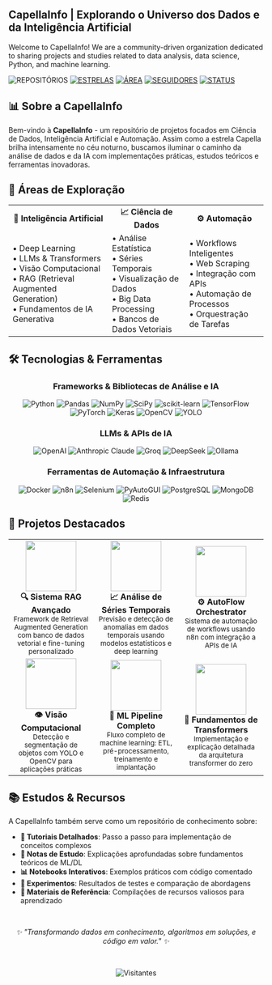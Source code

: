 ## **CapellaInfo | Explorando o Universo dos Dados e da Inteligência Artificial**

Welcome to CapellaInfo! We are a community-driven organization dedicated to sharing projects and studies related to data analysis, data science, Python, and machine learning.

<!-- Repositórios com ícone melhor posicionado -->
![REPOSITÓRIOS](https://img.shields.io/badge/REPOSIT%C3%93RIOS-8-38bdf8?style=for-the-badge&labelColor=2d3748&logo=github&logoColor=white&logoWidth=20)
[![ESTRELAS](https://img.shields.io/github/stars/CapellaInfo?style=for-the-badge&color=38bdf8&labelColor=2d3748&logo=github&logoColor=yellow&label=ESTRELAS)](https://github.com/CapellaInfo/stargazers)
[![ÁREA](https://img.shields.io/badge/%C3%81REA-CI%C3%8ANCIA%20DE%20DADOS-38bdf8?style=for-the-badge&labelColor=2d3748&logo=databricks&logoColor=white)](https://github.com/CapellaInfo)
[![SEGUIDORES](https://img.shields.io/github/followers/CapellaInfo?label=SEGUIDORES&style=for-the-badge&color=38bdf8&labelColor=2d3748&logo=github&logoColor=white)](https://github.com/CapellaInfo?tab=followers)
 [![STATUS](https://img.shields.io/badge/STATUS-ATIVO-22c55e?style=for-the-badge&labelColor=2d3748&logo=checkmarx&logoColor=white)](https://github.com/CapellaInfo)

<div align="center">

</div>

## 📊 Sobre a CapellaInfo

Bem-vindo à **CapellaInfo** - um repositório de projetos focados em Ciência de Dados, Inteligência Artificial e Automação. Assim como a estrela Capella brilha intensamente no céu noturno, buscamos iluminar o caminho da análise de dados e da IA com implementações práticas, estudos teóricos e ferramentas inovadoras.

## 🔭 Áreas de Exploração

<div align="center">
  <table>
    <tr>
      <td align="center"><b>🤖 Inteligência Artificial</b></td>
      <td align="center"><b>📈 Ciência de Dados</b></td>
      <td align="center"><b>⚙️ Automação</b></td>
    </tr>
    <tr>
      <td>
        • Deep Learning<br>
        • LLMs & Transformers<br>
        • Visão Computacional<br>
        • RAG (Retrieval Augmented Generation)<br>
        • Fundamentos de IA Generativa
      </td>
      <td>
        • Análise Estatística<br>
        • Séries Temporais<br>
        • Visualização de Dados<br>
        • Big Data Processing<br>
        • Bancos de Dados Vetoriais
      </td>
      <td>
        • Workflows Inteligentes<br>
        • Web Scraping<br>
        • Integração com APIs<br>
        • Automação de Processos<br>
        • Orquestração de Tarefas
      </td>
    </tr>
  </table>
</div>

## 🛠️ Tecnologias & Ferramentas

<div align="center">

### Frameworks & Bibliotecas de Análise e IA
![Python](https://img.shields.io/badge/Python-3776AB?style=flat-square&logo=python&logoColor=white)
![Pandas](https://img.shields.io/badge/Pandas-150458?style=flat-square&logo=pandas&logoColor=white)
![NumPy](https://img.shields.io/badge/NumPy-013243?style=flat-square&logo=numpy&logoColor=white)
![SciPy](https://img.shields.io/badge/SciPy-8CAAE6?style=flat-square&logo=scipy&logoColor=white)
![scikit-learn](https://img.shields.io/badge/scikit--learn-F7931E?style=flat-square&logo=scikit-learn&logoColor=white)
![TensorFlow](https://img.shields.io/badge/TensorFlow-FF6F00?style=flat-square&logo=tensorflow&logoColor=white)
![PyTorch](https://img.shields.io/badge/PyTorch-EE4C2C?style=flat-square&logo=pytorch&logoColor=white)
![Keras](https://img.shields.io/badge/Keras-D00000?style=flat-square&logo=keras&logoColor=white)
![OpenCV](https://img.shields.io/badge/OpenCV-5C3EE8?style=flat-square&logo=opencv&logoColor=white)
![YOLO](https://img.shields.io/badge/YOLO-00FFFF?style=flat-square&logo=yolo&logoColor=black)

### LLMs & APIs de IA
![OpenAI](https://img.shields.io/badge/OpenAI-412991?style=flat-square&logo=openai&logoColor=white)
![Anthropic Claude](https://img.shields.io/badge/Claude-7F52FF?style=flat-square&logo=anthropic&logoColor=white)
![Groq](https://img.shields.io/badge/Groq-5046E5?style=flat-square&logo=groq&logoColor=white)
![DeepSeek](https://img.shields.io/badge/DeepSeek-2355F5?style=flat-square&logo=deepseek&logoColor=white)
![Ollama](https://img.shields.io/badge/Ollama-16A394?style=flat-square&logo=ollama&logoColor=white)

### Ferramentas de Automação & Infraestrutura
![Docker](https://img.shields.io/badge/Docker-2496ED?style=flat-square&logo=docker&logoColor=white)
![n8n](https://img.shields.io/badge/n8n-6A57D5?style=flat-square&logo=n8n&logoColor=white)
![Selenium](https://img.shields.io/badge/Selenium-43B02A?style=flat-square&logo=selenium&logoColor=white)
![PyAutoGUI](https://img.shields.io/badge/PyAutoGUI-3776AB?style=flat-square&logo=python&logoColor=white)
![PostgreSQL](https://img.shields.io/badge/PostgreSQL-4169E1?style=flat-square&logo=postgresql&logoColor=white)
![MongoDB](https://img.shields.io/badge/MongoDB-47A248?style=flat-square&logo=mongodb&logoColor=white)
![Redis](https://img.shields.io/badge/Redis-DC382D?style=flat-square&logo=redis&logoColor=white)

</div>

## 🌟 Projetos Destacados

<div align="center">
  <table>
    <tr>
      <td width="33%" align="center">
        <img src="https://via.placeholder.com/150/0d1117/38bdf8?text=LLM+RAG" width="100" height="100"><br>
        <b>🔍 Sistema RAG Avançado</b><br>
        <sub>Framework de Retrieval Augmented Generation com banco de dados vetorial e fine-tuning personalizado</sub>
      </td>
      <td width="33%" align="center">
        <img src="https://via.placeholder.com/150/0d1117/38bdf8?text=TimeSeries" width="100" height="100"><br>
        <b>📈 Análise de Séries Temporais</b><br>
        <sub>Previsão e detecção de anomalias em dados temporais usando modelos estatísticos e deep learning</sub>
      </td>
      <td width="33%" align="center">
        <img src="https://via.placeholder.com/150/0d1117/38bdf8?text=AutoFlow" width="100" height="100"><br>
        <b>⚙️ AutoFlow Orchestrator</b><br>
        <sub>Sistema de automação de workflows usando n8n com integração a APIs de IA</sub>
      </td>
    </tr>
    <tr>
      <td width="33%" align="center">
        <img src="https://via.placeholder.com/150/0d1117/38bdf8?text=Vision+AI" width="100" height="100"><br>
        <b>👁️ Visão Computacional</b><br>
        <sub>Detecção e segmentação de objetos com YOLO e OpenCV para aplicações práticas</sub>
      </td>
      <td width="33%" align="center">
        <img src="https://via.placeholder.com/150/0d1117/38bdf8?text=ML+Pipeline" width="100" height="100"><br>
        <b>🔄 ML Pipeline Completo</b><br>
        <sub>Fluxo completo de machine learning: ETL, pré-processamento, treinamento e implantação</sub>
      </td>
      <td width="33%" align="center">
        <img src="https://via.placeholder.com/150/0d1117/38bdf8?text=Transformer" width="100" height="100"><br>
        <b>🧠 Fundamentos de Transformers</b><br>
        <sub>Implementação e explicação detalhada da arquitetura transformer do zero</sub>
      </td>
    </tr>
  </table>
</div>

## 📚 Estudos & Recursos

A CapellaInfo também serve como um repositório de conhecimento sobre:

- **📝 Tutoriais Detalhados**: Passo a passo para implementação de conceitos complexos
- **🔬 Notas de Estudo**: Explicações aprofundadas sobre fundamentos teóricos de ML/DL
- **📊 Notebooks Interativos**: Exemplos práticos com código comentado
- **🧪 Experimentos**: Resultados de testes e comparação de abordagens
- **📖 Materiais de Referência**: Compilações de recursos valiosos para aprendizado

<br>

<div align="center">
  
  <i>✨ "Transformando dados em conhecimento, algoritmos em soluções, e código em valor." ✨</i>
  
  <br>
  
  ![Visitantes](https://visitor-badge.laobi.icu/badge?page_id=capellainfo.github.readme)
  
</div>
